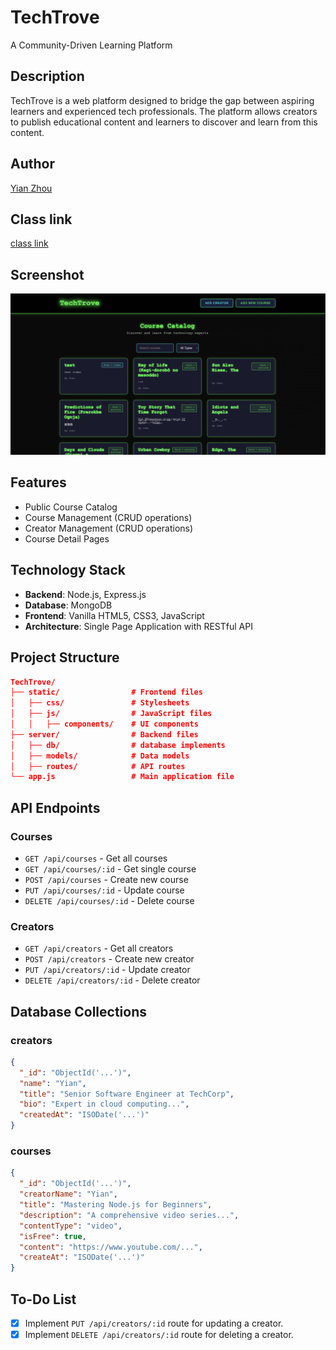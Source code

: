 # TechTrove

A Community-Driven Learning Platform

## Description

TechTrove is a web platform designed to bridge the gap between aspiring learners and experienced tech professionals. The platform allows creators to publish educational content and learners to discover and learn from this content.

## Author

[Yian Zhou](https://github.com/zyan-repository)

## Class link

[class link](https://northeastern.instructure.com/courses/225993)

## Screenshot

![TechTrove Screenshot](./static/images/screenshot.png)

## Features

- Public Course Catalog
- Course Management (CRUD operations)
- Creator Management (CRUD operations)
- Course Detail Pages

## Technology Stack

- **Backend**: Node.js, Express.js
- **Database**: MongoDB
- **Frontend**: Vanilla HTML5, CSS3, JavaScript
- **Architecture**: Single Page Application with RESTful API

## Project Structure

```json
TechTrove/
├── static/                # Frontend files
│   ├── css/               # Stylesheets
│   ├── js/                # JavaScript files
│   │   ├── components/    # UI components
├── server/                # Backend files
│   ├── db/                # database implements
│   ├── models/            # Data models
│   ├── routes/            # API routes
└── app.js                 # Main application file
```

## API Endpoints

### Courses

- `GET /api/courses` - Get all courses
- `GET /api/courses/:id` - Get single course
- `POST /api/courses` - Create new course
- `PUT /api/courses/:id` - Update course
- `DELETE /api/courses/:id` - Delete course

### Creators

- `GET /api/creators` - Get all creators
- `POST /api/creators` - Create new creator
- `PUT /api/creators/:id` - Update creator
- `DELETE /api/creators/:id` - Delete creator

## Database Collections

### creators

```json
{
  "_id": "ObjectId('...')",
  "name": "Yian",
  "title": "Senior Software Engineer at TechCorp",
  "bio": "Expert in cloud computing...",
  "createdAt": "ISODate('...')"
}
```

### courses

```json
{
  "_id": "ObjectId('...')",
  "creatorName": "Yian",
  "title": "Mastering Node.js for Beginners",
  "description": "A comprehensive video series...",
  "contentType": "video",
  "isFree": true,
  "content": "https://www.youtube.com/...",
  "createAt": "ISODate('...')"
}
```

## To-Do List

- [x] Implement `PUT /api/creators/:id` route for updating a creator.
- [x] Implement `DELETE /api/creators/:id` route for deleting a creator.
